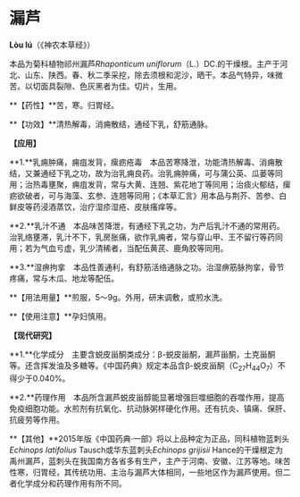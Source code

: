 # 漏芦

**Lòu lú**（《神农本草经》）

本品为菊科植物祁州漏芦*Rhaponticum uniflorum*（L.）DC.的干燥根。主产于河北、山东、陕西。春、秋二季采挖，除去须根和泥沙，晒干。本品气特异，味微苦。以切面具裂隙、色灰黑者为佳。切片，生用。

**【药性】**苦，寒。归胃经。

**【功效】**清热解毒，消痈散结，通经下乳，舒筋通脉。

**【应用】**

**1.**乳痈肿痛，痈疽发背，瘰疬疮毒　本品苦寒降泄，功能清热解毒、消痈散结，又兼通经下乳之功，故为治乳痈良药。治乳痈肿痛，可与蒲公英、瓜蒌等同用；治热毒壅聚，痈疽发背，常与大黄、连翘、紫花地丁等同用；治痰火郁结，瘰疬欲破者，可与海藻、玄参、连翘等同用；《本草汇言》用本品与荆芥、苦参、白鲜皮等药浸酒蒸饮，治疗湿疹湿疮、皮肤瘙痒等。

**2.**乳汁不通　本品味苦降泄，有通经下乳之功，为产后乳汁不通的常用药。治乳络壅滞，乳汁不下，乳房胀痛，欲作乳痈者，常与穿山甲、王不留行等药同用；若为气血亏虚，乳少清稀者，当配伍黄芪、鹿角胶等同用。

**3.**湿痹拘挛　本品性善通利，有舒筋活络通脉之功。治湿痹筋脉拘挛，骨节疼痛，常与木瓜、地龙等配伍。

**【用法用量】**煎服，5～9g。外用，研末调敷，或煎水洗。

**【使用注意】**孕妇慎用。

**【现代研究】**

**1.**化学成分　主要含蜕皮甾酮类成分：β-蜕皮甾酮，漏芦甾酮，土克甾酮等。还含挥发油及多糖等。《中国药典》规定本品含β-蜕皮甾酮（C<sub>27</sub>H<sub>44</sub>O<sub>7</sub>）不得少于0.040%。

**2.**药理作用　本品所含漏芦蜕皮甾醇能显著增强巨噬细胞的吞噬作用，提高免疫细胞功能。水煎剂有抗氧化、抗动脉粥样硬化作用。还有抗炎、镇痛、保肝、抗疲劳等作用。

**【其他】**2015年版《中国药典·一部》将以上品种定为正品，同科植物蓝刺头*Echinops Iatifolius* Tausch或华东蓝刺头*Echinops grijisii* Hance的干燥根定为禹州漏芦，蓝刺头在我国南方各省多有生产，主产于河南、安徽、江苏等地。味苦性寒，归胃经，其传统功用、主治与漏芦大体相同，一些地区作为漏芦使用。但二者化学成分和药理作用有所不同。

